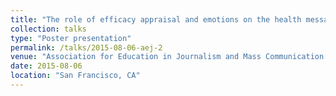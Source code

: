 ```yaml
---
title: "The role of efficacy appraisal and emotions on the health message framing effects"
collection: talks
type: "Poster presentation"
permalink: /talks/2015-08-06-aej-2
venue: "Association for Education in Journalism and Mass Communication 2015 Annual Conference, Communicating Science, Health, Environment, & Risk Division"
date: 2015-08-06
location: "San Francisco, CA"
---
```

